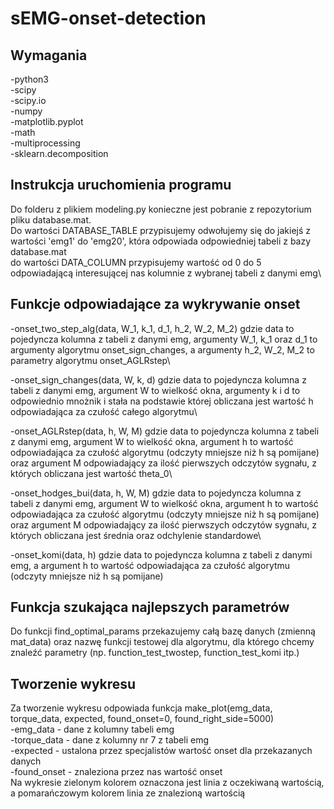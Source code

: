 # sEMG-onset-detection

## Wymagania
-python3\
-scipy\
-scipy.io\
-numpy\
-matplotlib.pyplot\
-math\
-multiprocessing\
-sklearn.decomposition

## Instrukcja uruchomienia programu
Do folderu z plikiem modeling.py konieczne jest pobranie z repozytorium pliku database.mat.\
Do wartości DATABASE_TABLE przypisujemy odwołujemy się do jakiejś z wartości 'emg1' do 'emg20', która odpowiada odpowiedniej tabeli z bazy database.mat\
do wartości DATA_COLUMN przypisujemy wartość od 0 do 5 odpowiadającą interesującej nas kolumnie z wybranej tabeli z danymi emg\

## Funkcje odpowiadające za wykrywanie onset
-onset_two_step_alg(data, W_1, k_1, d_1, h_2, W_2, M_2) gdzie data to pojedyncza kolumna z tabeli z danymi emg, argumenty W_1, k_1 oraz d_1 to argumenty algorytmu onset_sign_changes, a argumenty h_2, W_2, M_2 to parametry algorytmu onset_AGLRstep\

-onset_sign_changes(data, W, k, d) gdzie data to pojedyncza kolumna z tabeli z danymi emg, argument W to wielkość okna, argumenty k i d to odpowiednio mnożnik i stała na podstawie której obliczana jest wartość h odpowiadająca za czułość całego algorytmu\

-onset_AGLRstep(data, h, W, M) gdzie data to pojedyncza kolumna z tabeli z danymi emg, argument W to wielkość okna, argument h to wartość odpowiadająca za czułość algorytmu (odczyty mniejsze niż h są pomijane) oraz argument M odpowiadający za ilość pierwszych odczytów sygnału, z których obliczana jest wartość theta_0\

-onset_hodges_bui(data, h, W, M) gdzie data to pojedyncza kolumna z tabeli z danymi emg, argument W to wielkość okna, argument h to wartość odpowiadająca za czułość algorytmu (odczyty mniejsze niż h są pomijane) oraz argument M odpowiadający za ilość pierwszych odczytów sygnału, z których obliczana jest średnia oraz odchylenie standardowe\

-onset_komi(data, h) gdzie data to pojedyncza kolumna z tabeli z danymi emg, a argument h to wartość odpowiadająca za czułość algorytmu (odczyty mniejsze niż h są pomijane)

## Funkcja szukająca najlepszych parametrów
Do funkcji find_optimal_params przekazujemy całą bazę danych (zmienną mat_data) oraz nazwę funkcji testowej dla algorytmu, dla którego chcemy znaleźć parametry (np. function_test_twostep, function_test_komi itp.)

## Tworzenie wykresu
Za tworzenie wykresu odpowiada funkcja make_plot(emg_data, torque_data, expected, found_onset=0, found_right_side=5000)\
-emg_data - dane z kolumny tabeli emg\
-torque_data - dane z kolumny nr 7 z tabeli emg\
-expected - ustalona przez specjalistów wartość onset dla przekazanych danych\
-found_onset - znaleziona przez nas wartość onset\
Na wykresie zielonym kolorem oznaczona jest linia z oczekiwaną wartością, a pomarańczowym kolorem linia ze znalezioną wartością
